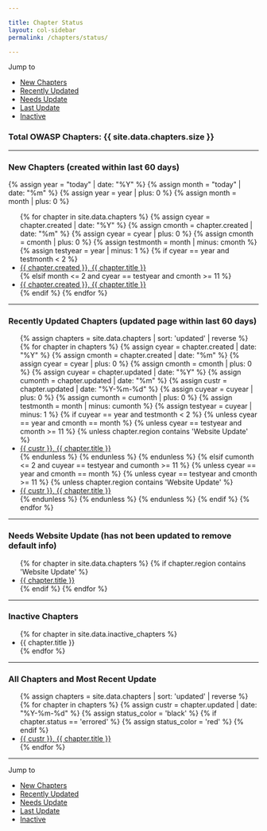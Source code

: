```yaml
---

title: Chapter Status
layout: col-sidebar
permalink: /chapters/status/

---
```


Jump to 
* [New Chapters](#new)
* [Recently Updated](#updated)
* [Needs Update](#needs_update)
* [Last Update](#last-update)
* [Inactive](#inactive)


### Total OWASP Chapters: {{ site.data.chapters.size }}

----
<section id='new'></section>

### New Chapters (created within last 60 days)
{% assign year = "today" | date: "%Y" %}
{% assign month = "today" | date: "%m" %}
{% assign year = year | plus: 0 %}
{% assign month = month | plus: 0 %}
<ul>
{% for chapter in site.data.chapters %}
    {% assign cyear = chapter.created | date: "%Y" %}
    {% assign cmonth = chapter.created | date: "%m" %}
    {% assign cyear = cyear | plus: 0 %}
    {% assign cmonth = cmonth | plus: 0 %}
    {% assign testmonth = month | minus: cmonth %}
    {% assign testyear = year | minus: 1 %}
    {% if cyear == year and testmonth  < 2 %} 
        <li><a href='{{ chapter.url }}'>{{ chapter.created }}, {{ chapter.title }}</a></li>
    {% elsif month <= 2 and cyear == testyear and cmonth >= 11 %}
        <li><a href='{{ chapter.url }}'>{{ chapter.created }}, {{ chapter.title }}</a></li>
    {% endif %}
{% endfor %}
</ul>

----
<section id='updated'></section>

### Recently Updated Chapters (updated page within last 60 days)
<ul>
{% assign chapters = site.data.chapters | sort: 'updated' | reverse %}
{% for chapter in chapters %}
    {% assign cyear = chapter.created | date: "%Y" %}
    {% assign cmonth = chapter.created | date: "%m" %}
    {% assign cyear = cyear | plus: 0 %}
    {% assign cmonth = cmonth | plus: 0 %}
    {% assign cuyear = chapter.updated | date: "%Y" %}
    {% assign cumonth = chapter.updated | date: "%m" %}
    {% assign custr = chapter.updated | date: "%Y-%m-%d" %}
    {% assign cuyear = cuyear | plus: 0 %}
    {% assign cumonth = cumonth | plus: 0 %}
    {% assign testmonth = month | minus: cumonth %}
    {% assign testyear = cuyear | minus: 1 %}
    {% if cuyear == year and testmonth < 2 %}
       {% unless cyear == year and cmonth == month %}
            {% unless  cyear == testyear and cmonth >= 11 %}
                {% unless chapter.region contains 'Website Update' %}
                    <li><a href='{{ chapter.url }}'>{{ custr }}, {{ chapter.title }}</a></li>
                {% endunless %}
            {% endunless %}
       {% endunless %}
    {% elsif cumonth <= 2 and  cuyear == testyear and cumonth >= 11  %}
        {% unless cyear == year and cmonth == month %}
            {% unless  cyear == testyear and cmonth >= 11 %}
                {% unless chapter.region contains 'Website Update' %}
                    <li><a href='{{ chapter.url }}'>{{ custr }}, {{ chapter.title }}</a></li>
                {% endunless %}
            {% endunless %}
        {% endunless %}
    {% endif %}
{% endfor %}
</ul>

----
<section id='needs_update'></section>

### Needs Website Update (has not been updated to remove default info)
<ul>
{% for chapter in site.data.chapters %}
    {% if chapter.region contains 'Website Update' %} 
        <li><a href='{{ chapter.url }}'>{{ chapter.title }}</a></li>
    {% endif %}
{% endfor %}
</ul>

----
<section id='inactive'></section>

### Inactive Chapters 
<ul>
{% for chapter in site.data.inactive_chapters %}
    <li>{{ chapter.title }}</li>
{% endfor %}
</ul>

---
<section id='last-update'></section>

### All Chapters and Most Recent Update
<ul>
{% assign chapters = site.data.chapters | sort: 'updated' | reverse %}
{% for chapter in chapters %}
    {% assign custr = chapter.updated | date: "%Y-%m-%d" %}
    {% assign status_color = 'black' %}
    {% if chapter.status == 'errored' %}
       {% assign status_color = 'red' %}
    {% endif %}
      <li><a href='{{ chapter.url }}'><span style='color:{{status_color}}'>{{ custr }}, {{ chapter.title }}</span></a></li>
{% endfor %}
</ul>

---
Jump to 
* [New Chapters](#new)
* [Recently Updated](#updated)
* [Needs Update](#needs_update)
* [Last Update](#last-update)
* [Inactive](#inactive)
